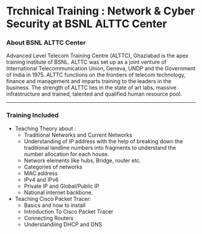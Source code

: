 # Trchnical Training : Network & Cyber Security at BSNL ALTTC Center

### About BSNL ALTTC Center
Advanced Level Telecom Training Centre (ALTTC), Ghaziabad is the apex training institute of BSNL. ALTTC was set up as a joint venture of International Telecommunication Union, Geneva, UNDP and the Government of India in 1975. ALTTC functions on the frontiers of telecom technology, finance and management and imparts training to the leaders in the business. The strength of ALTTC lies in the state of art labs, massive infrastructure and trained, talented and qualified human resource pool.

***

### Training Included
* Teaching Theory about :
  * Traditional Networks and Current Networks 
  * Understanding of IP address with the help of breaking down the traditional landline numbers into fragments to understand the number allocation for each house.
  * Network elements like hubs, Bridge, router etc. 
  * Categories of networks
  * MAC address
  * IPv4 and IPv6
  * Private IP and Global/Public IP 
  * National internet backbone.
* Teaching Cisco Packet Tracer:
  * Basics and how to install
  * Introduction To Cisco Packet Tracer
  * Connecting Routers
  * Understandiing DHCP and DNS








